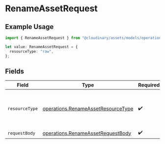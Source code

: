 # RenameAssetRequest

## Example Usage

```typescript
import { RenameAssetRequest } from "@cloudinary/assets/models/operations";

let value: RenameAssetRequest = {
  resourceType: "raw",
};
```

## Fields

| Field                                                                                    | Type                                                                                     | Required                                                                                 | Description                                                                              |
| ---------------------------------------------------------------------------------------- | ---------------------------------------------------------------------------------------- | ---------------------------------------------------------------------------------------- | ---------------------------------------------------------------------------------------- |
| `resourceType`                                                                           | [operations.RenameAssetResourceType](../../models/operations/renameassetresourcetype.md) | :heavy_check_mark:                                                                       | The type of resource to rename. "image", "video", or "raw".                              |
| `requestBody`                                                                            | [operations.RenameAssetRequestBody](../../models/operations/renameassetrequestbody.md)   | :heavy_check_mark:                                                                       | N/A                                                                                      |